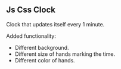 ## Js Css Clock

Clock that updates itself every 1 minute.

Added functionality:
- Different background.
- Different size of hands marking the time.
- Different color of hands.